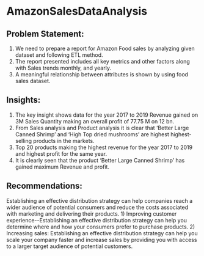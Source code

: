 # AmazonSalesDataAnalysis
## Problem Statement: 
1) We need to prepare a report for Amazon Food sales by analyzing given dataset and following ETL method.
2) The report presented includes all key metrics and other factors along with Sales trends monthly, and yearly.
3) A meaningful relationship between attributes is shown by using food sales dataset.

## Insights:
1) The key insight shows data for the year 2017 to 2019 Revenue gained on 3M Sales Quantity making an overall profit of 77.75 M on 12 bn.
2) From Sales analysis and Product analysis it is clear that ‘Better Large Canned Shrimp’ and ‘High Top dried mushrooms’ are highest highest-selling products in the markets.
3) Top 20 products making the highest revenue for the year 2017 to 2019 and highest profit for the same year.
4) It is clearly seen that the product ‘Better Large Canned Shrimp’ has gained maximum Revenue and profit.

## Recommendations:
Establishing an effective distribution strategy can help companies reach a wider audience of potential consumers and reduce the costs associated with marketing and delivering their products.
         1) Improving customer experience--Establishing an effective distribution strategy can help you determine where and how your consumers prefer to purchase products.
         2) Increasing sales: Establishing an effective distribution strategy can help you scale your company faster and increase sales by providing you with access to a larger target audience of potential customers.











